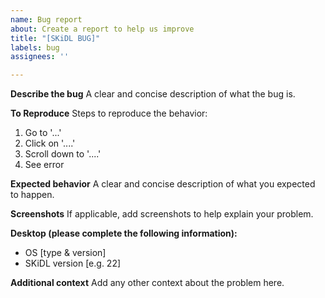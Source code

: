 ```yaml
---
name: Bug report
about: Create a report to help us improve
title: "[SKiDL BUG]"
labels: bug
assignees: ''

---
```


**Describe the bug**
A clear and concise description of what the bug is.

**To Reproduce**
Steps to reproduce the behavior:
1. Go to '...'
2. Click on '....'
3. Scroll down to '....'
4. See error

**Expected behavior**
A clear and concise description of what you expected to happen.

**Screenshots**
If applicable, add screenshots to help explain your problem.

**Desktop (please complete the following information):**
 - OS [type & version]
 - SKiDL version [e.g. 22]

**Additional context**
Add any other context about the problem here.
